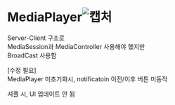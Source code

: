 # MediaPlayer![캡처](https://github.com/user-attachments/assets/2b7af5f8-9f10-402e-9a7d-bd80b3e04672)

Server-Client 구조로  
MediaSession과 MediaController 사용해야 했지만  
BroadCast 사용함  

  
[수정 필요]  
MediaPlayer 미초기화시,
notificatoin 이전/이후 버튼 미동작

셔플 시, UI 업데이트 안 됨


